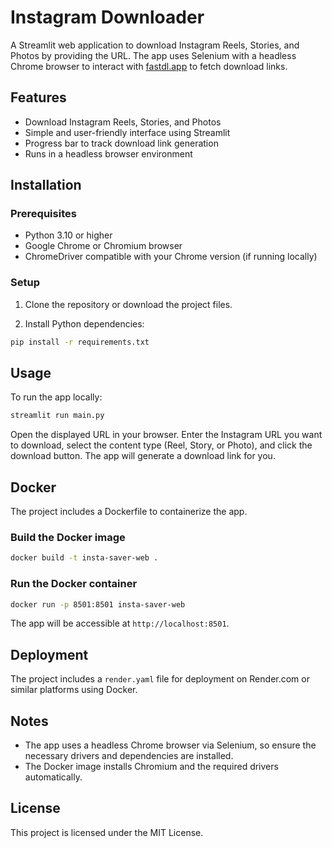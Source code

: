 # Instagram Downloader

A Streamlit web application to download Instagram Reels, Stories, and Photos by providing the URL. The app uses Selenium with a headless Chrome browser to interact with [fastdl.app](https://fastdl.app) to fetch download links.

## Features

- Download Instagram Reels, Stories, and Photos
- Simple and user-friendly interface using Streamlit
- Progress bar to track download link generation
- Runs in a headless browser environment

## Installation

### Prerequisites

- Python 3.10 or higher
- Google Chrome or Chromium browser
- ChromeDriver compatible with your Chrome version (if running locally)

### Setup

1. Clone the repository or download the project files.

2. Install Python dependencies:

```bash
pip install -r requirements.txt
```

## Usage

To run the app locally:

```bash
streamlit run main.py
```

Open the displayed URL in your browser. Enter the Instagram URL you want to download, select the content type (Reel, Story, or Photo), and click the download button. The app will generate a download link for you.

## Docker

The project includes a Dockerfile to containerize the app.

### Build the Docker image

```bash
docker build -t insta-saver-web .
```

### Run the Docker container

```bash
docker run -p 8501:8501 insta-saver-web
```

The app will be accessible at `http://localhost:8501`.

## Deployment

The project includes a `render.yaml` file for deployment on Render.com or similar platforms using Docker.

## Notes

- The app uses a headless Chrome browser via Selenium, so ensure the necessary drivers and dependencies are installed.
- The Docker image installs Chromium and the required drivers automatically.

## License

This project is licensed under the MIT License.
